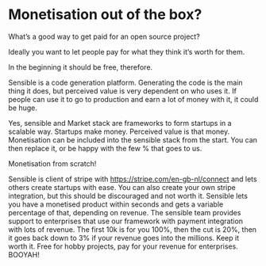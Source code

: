 # Monetisation out of the box?

What’s a good way to get paid for an open source project?

Ideally you want to let people pay for what they think it’s worth for them.

In the beginning it should be free, therefore.

Sensible is a code generation platform. Generating the code is the main thing it does, but perceived value is very dependent on who uses it. If people can use it to go to production and earn a lot of money with it, it could be huge.

Yes, sensible and Market stack are frameworks to form startups in a scalable way. Startups make money. Perceived value is that money. Monetisation can be included into the sensible stack from the start. You can then replace it, or be happy with the few % that goes to us.

Monetisation from scratch!

Sensible is client of stripe with https://stripe.com/en-gb-nl/connect and lets others create startups with ease. You can also create your own stripe integration, but this should be discouraged and not worth it. Sensible lets you have a monetised product within seconds and gets a variable percentage of that, depending on revenue. The sensible team provides support to enterprises that use our framework with payment integration with lots of revenue. The first 10k is for you 100%, then the cut is 20%, then it goes back down to 3% if your revenue goes into the millions. Keep it worth it. Free for hobby projects, pay for your revenue for enterprises. BOOYAH!
